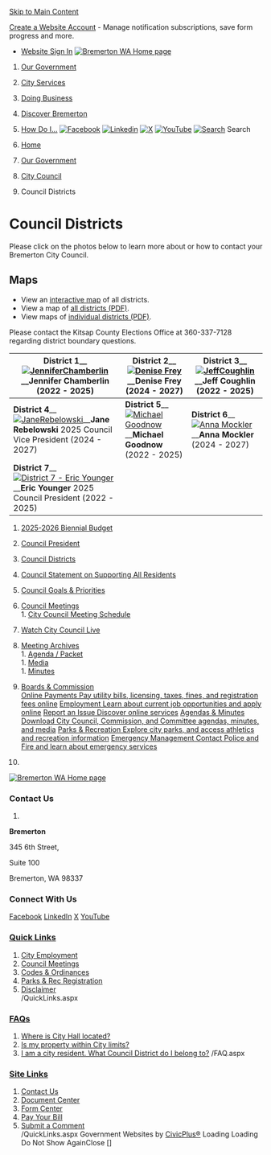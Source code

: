   [Skip to Main Content](https://www.bremertonwa.gov/635/Council-Districts#cc2f06abda-c801-4400-90e3-ef1d48644d89)  

 [Create a Website Account](https://www.bremertonwa.gov/MyAccount/ProfileCreate)  - Manage notification subscriptions, save form progress and more.    

 *  [Website Sign In](https://www.bremertonwa.gov/MyAccount) 
  [![Bremerton WA Home page](images/9543005311457cb94b310c4f42f1800ffa126e5538d84fe06a6210e4940919a9)](https://www.bremertonwa.gov/635/Council-Districts)  

 1.  [Our Government](https://www.bremertonwa.gov/27/Our-Government) 
 1.  [City Services](https://www.bremertonwa.gov/101/City-Services) 
 1.  [Doing Business](https://www.bremertonwa.gov/35/Doing-Business) 
 1.  [Discover Bremerton](https://www.bremertonwa.gov/31/Discover-Bremerton) 
 1.  [How Do I...](https://www.bremertonwa.gov/9/How-Do-I) 
  [![Facebook](images/eb29f463a2517e26bdc1d3c08bad4c6a942effafbd8fd6218505e48eff8283e0)](https://www.bremertonwa.gov/facebook)   [![Linkedin](images/47f3dcef9ff3df3c5b7628761971d3df53821a7aea14eccbd659040ba2f4ab88)](https://www.bremertonwa.gov/linkedin)   [![X](images/cad110967e6f920db40a29e542bd085970cec4c979605f1c81e8cc0bb6c455b8)](https://www.bremertonwa.gov/x)   [![YouTube](images/6982f9090352e453c39a18818dd49d032ece62c7d125086b4bf460013941e08d)](https://www.bremertonwa.gov/youtube)   [![Search](images/01e79bfcd504e3ba289b88b736973aac401216aa29bfe136f6027555d9c5b4b6)](https://www.bremertonwa.gov/Search/Results) Search  []()  []()  

 1.  [Home](https://www.bremertonwa.gov/635/Council-Districts) 
 1.  [Our Government](https://www.bremertonwa.gov/27/Our-Government) 
 1.  [City Council](https://www.bremertonwa.gov/155/City-Council) 
 1. Council Districts

# Council Districts

Please click on the photos below to learn more about or how to contact your Bremerton City Council.

## Maps

 * View an [interactive map](https://gis.bremertonwa.gov/portal/apps/webappviewer/index.html?id=e89cdcd58cb740f9b81425e24e357f6c) of all districts.
 * View a map of [all districts (PDF)](https://www.bremertonwa.gov/DocumentCenter/View/1334).
 * View maps of [individual districts (PDF)](https://www.bremertonwa.gov/DocumentCenter/View/1335).

Please contact the Kitsap County Elections Office at 360-337-7128 regarding district boundary questions.

|__District 1____ [![JenniferChamberlin](images/7658be0742e8688e82bc2473c46aea2f8e9aaa37b267a924396c64ab51e9511a)](https://www.bremertonwa.gov/Directory.aspx?EID=193)____Jennifer Chamberlin__   (2022 - 2025)|__District 2____ [![Denise Frey](images/8abc63d6a1afc70dd95fa2d79f4e97a679de0b6aff3a38d61aa1cc74ffaa77e1)](https://www.bremertonwa.gov/Directory.aspx?EID=199)____Denise Frey__   (2024 - 2027)|__District 3____ [![JeffCoughlin](images/06eb8a0eeb4eb95d8dc090f37da55f156700c4946f53bf10ee7ddaf787e3d36f)](https://www.bremertonwa.gov/Directory.aspx?EID=194)____Jeff Coughlin__   (2022 - 2025)|
|---|---|---|
|__District 4____ [![JaneRebelowski](images/b0d3224c8b4adc1fceef59b2f41297c557d780651da6150e892acf394a3a7f9f)](https://www.bremertonwa.gov/Directory.aspx?EID=230)____Jane Rebelowski__   2025 Council Vice President  (2024 - 2027)|__District 5____ [![Michael Goodnow](images/9b4e69ddd1d9a0a10f685b5e0e035539cf52f684f3546ef2c2ad7e47ba07170c)](https://www.bremertonwa.gov/Directory.aspx?EID=114)____Michael Goodnow__   (2022 - 2025)|__District 6____ [![Anna Mockler](images/0525350ccaef84d0b1569702a095991d43ae2ebc9ba7ea91daece4348543f00f)](https://www.bremertonwa.gov/Directory.aspx?EID=197)____Anna Mockler__   (2024 - 2027)|
|__District 7____ [![District 7 - Eric Younger](images/e3cb07c66ecb39c8a6d27460bfc6937b815ee94ead5055a012ccbfaa82e833ff)](https://www.bremertonwa.gov/Directory.aspx?EID=79)____Eric Younger__   2025 Council President  (2022 - 2025)|||

 1.   [2025-2026 Biennial Budget](https://www.bremertonwa.gov/1375/2025-2026-Biennial-Budget)  
 1.   [Council President](https://www.bremertonwa.gov/693/Council-President)  
 1.   [Council Districts](https://www.bremertonwa.gov/635/Council-Districts)  
 1.   [Council Statement on Supporting All Residents](https://www.bremertonwa.gov/DocumentCenter/View/12020/City-Council-Statement-on-Supporting-All-Residents-PDF)  
 1.   [Council Goals & Priorities](https://www.bremertonwa.gov/674/Council-Goals-Priorities)  
 1.   [Council Meetings](https://www.bremertonwa.gov/691/Council-Meetings)  [](https://www.bremertonwa.gov/635/Council-Districts#)  
    1.   [City Council Meeting Schedule](https://www.bremertonwa.gov/702/City-Council-Meeting-Schedule)  
 1.   [Watch City Council Live](https://www.bremertonwa.gov/1077/Watch-City-Council-Live)  
 1.   [Meeting Archives](https://www.bremertonwa.gov/694/Meeting-Archives)  [](https://www.bremertonwa.gov/635/Council-Districts#)  
    1.   [Agenda / Packet](https://www.bremertonwa.gov/706/Agenda-Packet)  
    1.   [Media](https://www.bremertonwa.gov/1234/Media)  
    1.   [Minutes](https://www.bremertonwa.gov/707/Minutes)  
 1.   [Boards & Commission](https://www.bremertonwa.gov/228/Boards-Commissions)  
  [Online Payments Pay utility bills, licensing, taxes, fines, and registration fees online](https://www.bremertonwa.gov/137/Online-Payments)   [Employment Learn about current job opportunities and apply online](https://www.bremertonwa.gov/169/Current-Jobs)   [Report an Issue Discover online services](https://www.bremertonwa.gov/869/Online-Services)   [Agendas & Minutes Download City Council, Commission, and Committee agendas, minutes, and media](https://www.bremertonwa.gov/868/Agendas-Minutes)   [Parks & Recreation Explore city parks, and access athletics and recreation information](https://www.bremertonwa.gov/210/Parks-Recreation)   [Emergency Management Contact Police and Fire and learn about emergency services](https://www.bremertonwa.gov/166/Emergency-Management)  

 1.    

 [![Bremerton WA Home page](images/7eb4156acd1b25cb7cf7622230b5633031e022eec66180c3b31d84d979b10105)](https://www.bremertonwa.gov/635/Council-Districts)    

### Contact Us

 1.    

 __Bremerton__    

345 6th Street,   

Suite 100   

Bremerton, WA 98337   

### Connect With Us

  [Facebook](https://www.bremertonwa.gov/facebook)   [LinkedIn](https://www.bremertonwa.gov/linkedin)   [X](https://www.bremertonwa.gov/twitter)   [YouTube](https://www.bremertonwa.gov/youtube)  

###  [Quick Links](https://www.bremertonwa.gov/QuickLinks.aspx?CID=178) 

 1.  [City Employment](https://www.bremertonwa.gov/169/Current-Jobs)  
 1.  [Council Meetings](https://www.bremertonwa.gov/691/Council-Meetings)  
 1.  [Codes & Ordinances](https://www.bremertonwa.gov/148/Codes-Ordinances)  
 1.  [Parks & Rec Registration](https://www.bremertonwa.gov/274/Registration)  
 1.  [Disclaimer](https://www.bremertonwa.gov/125/Disclaimer)  
 /QuickLinks.aspx 

###  [FAQs](https://www.bremertonwa.gov/Faq.aspx?TID=15) 

 1.  [Where is City Hall located?](https://www.bremertonwa.gov/Faq.aspx?QID=155) 
 1.  [Is my property within City limits?](https://www.bremertonwa.gov/Faq.aspx?QID=162) 
 1.  [I am a city resident. What Council District do I belong to?](https://www.bremertonwa.gov/Faq.aspx?QID=163) 
 /FAQ.aspx 

###  [Site Links](https://www.bremertonwa.gov/QuickLinks.aspx?CID=130) 

 1.  [Contact Us](https://www.bremertonwa.gov/directory.aspx)  
 1.  [Document Center](https://www.bremertonwa.gov/DocumentCenter)  
 1.  [Form Center](https://www.bremertonwa.gov/FormCenter)  
 1.  [Pay Your Bill](https://www.bremertonwa.gov/137/Online-Payments)  
 1.  [Submit a Comment](https://www.bremertonwa.gov/FormCenter/General-7/Comment-Form-49)  
 /QuickLinks.aspx Government Websites by [CivicPlus®](https://connect.civicplus.com/referral)  Loading Loading Do Not Show AgainClose [] 